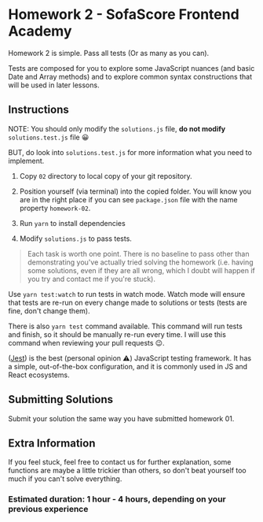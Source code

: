 # Homework 2 - SofaScore Frontend Academy

Homework 2 is simple. Pass all tests (Or as many as you can).

Tests are composed for you to explore some JavaScript nuances (and basic Date and Array methods) and to explore common syntax constructions that will be used in later lessons.

## Instructions

NOTE: You should only modify the `solutions.js` file, **do not modify** `solutions.test.js` file 😀

BUT, do look into `solutions.test.js` for more information what you need to implement.

1. Copy `02` directory to local copy of your git repository.

2. Position yourself (via terminal) into the copied folder. You will know you are in the right place if you can see `package.json` file with the name property `homework-02`.

3. Run `yarn` to install dependencies 

4. Modify `solutions.js` to pass tests.

> Each task is worth one point. There is no baseline to pass other than demonstrating you've actually tried solving the homework (i.e. having some solutions, even if they are all wrong, which I doubt will happen if you try and contact me if you're stuck).

Use `yarn test:watch` to run tests in watch mode. Watch mode will ensure that tests are re-run on every change made to solutions or tests (tests are fine, don't change them).

There is also `yarn test` command available. This command will run tests and finish, so it should be manually re-run every time. I will use this command when reviewing your pull requests 😉.

([Jest](https://jestjs.io/)) is the best (personal opinion ⚠️) JavaScript testing framework. It has a simple, out-of-the-box configuration, and it is commonly used in JS and React ecosystems.

## Submitting Solutions

Submit your solution the same way you have submitted homework 01.

## Extra Information

If you feel stuck, feel free to contact us for further explanation, some functions are maybe a little trickier than others, so don't beat yourself too much if you can't solve everything.

### Estimated duration: 1 hour - 4 hours, depending on your previous experience
